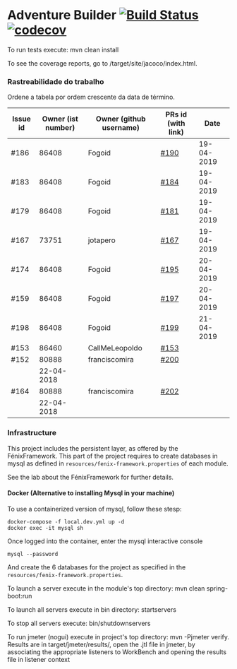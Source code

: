 # Adventure Builder [![Build Status](https://travis-ci.com/tecnico-softeng/es19al_04-project.svg?token=xDPBAaQ2epnFt9PRstYY&branch=develop)](https://travis-ci.com/tecnico-softeng/es19al_04-project)[![codecov](https://codecov.io/gh/tecnico-softeng/es19al_04-project/branch/develop/graph/badge.svg?token=kiZWzYgqEC)](https://codecov.io/gh/tecnico-softeng/es19al_04-project)


To run tests execute: mvn clean install

To see the coverage reports, go to <module name>/target/site/jacoco/index.html.

### Rastreabilidade do trabalho

Ordene a tabela por ordem crescente da data de término.

|   Issue id | Owner (ist number) | Owner (github username) | PRs id (with link)  |            Date    |  
| ---------- | -------------------| ----------------------- | ------------------- | ------------------ |
|    #186    | 86408              | Fogoid                  | [#190](https://github.com/tecnico-softeng/es19al_04-project/pull/190)                | 19-04-2019         |
|    #183    | 86408              | Fogoid                  | [#184](https://github.com/tecnico-softeng/es19al_04-project/pull/184)                | 19-04-2019         |
|    #179    | 86408              | Fogoid                  | [#181](https://github.com/tecnico-softeng/es19al_04-project/pull/181)                | 19-04-2019         |
|    #167    | 73751              | jotapero                | [#167](https://github.com/tecnico-softeng/es19al_04-project/issues/163)              | 19-04-2019         |
|    #174    | 86408              | Fogoid                  | [#195](https://github.com/tecnico-softeng/es19al_04-project/pull/195)                | 20-04-2019         |
|    #159    | 86408              | Fogoid                  | [#197](https://github.com/tecnico-softeng/es19al_04-project/pull/197)                | 20-04-2019         |
|    #198    | 86408              | Fogoid                  | [#199](https://github.com/tecnico-softeng/es19al_04-project/pull/199)                | 21-04-2019         |
|    #153  | 86460                | CallMeLeopoldo          | [#153](https://github.com/tecnico-softeng/es19al_04-project/pull/185)
|    #152  | 80888                | franciscomira           | [#200](https://github.com/tecnico-softeng/es19al_04-project/pull/200)
           | 22-04-2018         |
|    #164  | 80888                | franciscomira           | [#202](https://github.com/tecnico-softeng/es19al_04-project/pull/202)
           | 22-04-2018


### Infrastructure

This project includes the persistent layer, as offered by the FénixFramework.
This part of the project requires to create databases in mysql as defined in `resources/fenix-framework.properties` of each module.

See the lab about the FénixFramework for further details.

#### Docker (Alternative to installing Mysql in your machine)

To use a containerized version of mysql, follow these stesp:

```
docker-compose -f local.dev.yml up -d
docker exec -it mysql sh
```

Once logged into the container, enter the mysql interactive console

```
mysql --password
```

And create the 6 databases for the project as specified in
the `resources/fenix-framework.properties`.

To launch a server execute in the module's top directory: mvn clean spring-boot:run

To launch all servers execute in bin directory: startservers

To stop all servers execute: bin/shutdownservers

To run jmeter (nogui) execute in project's top directory: mvn -Pjmeter verify. Results are in target/jmeter/results/, open the .jtl file in jmeter, by associating the appropriate listeners to WorkBench and opening the results file in listener context

